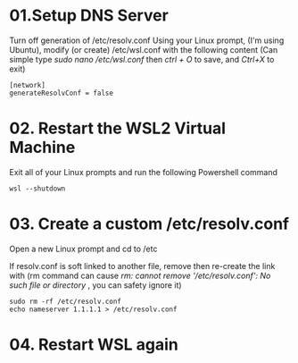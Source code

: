 # 01.Setup DNS Server

Turn off generation of /etc/resolv.conf
Using your Linux prompt, (I'm using Ubuntu), modify (or create) /etc/wsl.conf with the following content
(Can simple type *sudo nano /etc/wsl.conf* then *ctrl + O* to save, and *Ctrl+X* to exit)

```
[network]
generateResolvConf = false
```



# 02. Restart the WSL2 Virtual Machine

Exit all of your Linux prompts and run the following Powershell command

```
wsl --shutdown
```

# 03. Create a custom /etc/resolv.conf

Open a new Linux prompt and cd to /etc

If resolv.conf is soft linked to another file, remove then re-create the link with
(rm command can cause *rm: cannot remove '/etc/resolv.conf': No such file or directory* , you can safety ignore it)
```
sudo rm -rf /etc/resolv.conf
echo nameserver 1.1.1.1 > /etc/resolv.conf
```
# 04. Restart WSL again
